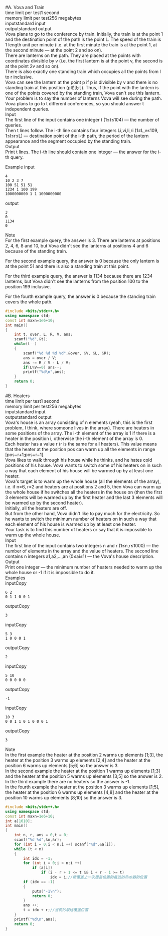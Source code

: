 #A. Vova and Train<br>
time limit per test1 second<br>
memory limit per test256 megabytes<br>
inputstandard input<br>
outputstandard output<br>
Vova plans to go to the conference by train. Initially, the train is at the point 1 and the destination point of the path is the point L. The speed of the train is 1 length unit per minute (i.e. at the first minute the train is at the point 1, at the second minute — at the point 2 and so on).<br>
There are lanterns on the path. They are placed at the points with coordinates divisible by v (i.e. the first lantern is at the point v, the second is at the point 2v and so on).<br>
There is also exactly one standing train which occupies all the points from l to r inclusive.<br>
Vova can see the lantern at the point p if p is divisible by v and there is no standing train at this position (p∉[l;r]). Thus, if the point with the lantern is one of the points covered by the standing train, Vova can't see this lantern.<br>
Your problem is to say the number of lanterns Vova will see during the path. Vova plans to go to t different conferences, so you should answer t independent queries.<br>
Input<br>
The first line of the input contains one integer t (1≤t≤104) — the number of queries.<br>
Then t lines follow. The i-th line contains four integers Li,vi,li,ri (1≤L,v≤109, 1≤l≤r≤L) — destination point of the i-th path, the period of the lantern appearance and the segment occupied by the standing train.<br>
Output<br>
Print t lines. The i-th line should contain one integer — the answer for the i-th query.<br>

Example
input
```
4
10 2 3 7
100 51 51 51
1234 1 100 199
1000000000 1 1 1000000000
```
output
```
3
0
1134
0
```
Note<br>
For the first example query, the answer is 3. There are lanterns at positions 2, 4, 6, 8 and 10, but Vova didn't see the lanterns at positions 4 and 6 because of the standing train.<br>

For the second example query, the answer is 0 because the only lantern is at the point 51 and there is also a standing train at this point.<br>

For the third example query, the answer is 1134 because there are 1234 lanterns, but Vova didn't see the lanterns from the position 100 to the position 199 inclusive.<br>

For the fourth example query, the answer is 0 because the standing train covers the whole path.<br>

```cpp
#include <bits/stdc++.h>
using namespace std;
const int maxn=1e6+10;
int main()
{
    int t, over, L, R, V, ans;
    scanf("%d",&t);
    while(t--)
    {
        scanf("%d %d %d %d",&over, &V, &L, &R);
        ans = over / V;
        ans -= R / V - L / V;
        if(L%V==0) ans--;
        printf("%d\n",ans);
    }
    return 0;
}
```
#B. Heaters<br>
time limit per test1 second<br>
memory limit per test256 megabytes<br>
inputstandard input<br>
outputstandard output<br>
Vova's house is an array consisting of n elements (yeah, this is the first problem, I think, where someone lives in the array). There are heaters in some positions of the array. The i-th element of the array is 1 if there is a heater in the position i, otherwise the i-th element of the array is 0.<br>
Each heater has a value r (r is the same for all heaters). This value means that the heater at the position pos can warm up all the elements in range [pos−r+1;pos+r−1].<br>
Vova likes to walk through his house while he thinks, and he hates cold positions of his house. Vova wants to switch some of his heaters on in such a way that each element of his house will be warmed up by at least one heater.<br>
Vova's target is to warm up the whole house (all the elements of the array), i.e. if n=6, r=2 and heaters are at positions 2 and 5, then Vova can warm up the whole house if he switches all the heaters in the house on (then the first 3 elements will be warmed up by the first heater and the last 3 elements will be warmed up by the second heater).<br>
Initially, all the heaters are off.<br>
But from the other hand, Vova didn't like to pay much for the electricity. So he wants to switch the minimum number of heaters on in such a way that each element of his house is warmed up by at least one heater.<br>
Your task is to find this number of heaters or say that it is impossible to warm up the whole house.<br>
Input<br>
The first line of the input contains two integers n and r (1≤n,r≤1000) — the number of elements in the array and the value of heaters.
The second line contains n integers a1,a2,…,an (0≤ai≤1) — the Vova's house description.
Output<br>
Print one integer — the minimum number of heaters needed to warm up the whole house or -1 if it is impossible to do it.<br>
Examples<br>
inputCopy<br>
```
6 2
0 1 1 0 0 1
```
outputCopy<br>
```
3
```
inputCopy<br>
```
5 3
1 0 0 0 1
```
outputCopy<br>
```
2
```
inputCopy<br>
```
5 10
0 0 0 0 0
```
outputCopy<br>
```
-1
```
inputCopy<br>
```
10 3
0 0 1 1 0 1 0 0 0 1
```
outputCopy<br>
```
3
```
Note<br>
In the first example the heater at the position 2 warms up elements [1;3], the heater at the position 3 warms up elements [2,4] and the heater at the position 6 warms up elements [5;6] so the answer is 3.<br>
In the second example the heater at the position 1 warms up elements [1;3] and the heater at the position 5 warms up elements [3;5] so the answer is 2.<br>
In the third example there are no heaters so the answer is -1.<br>
In the fourth example the heater at the position 3 warms up elements [1;5], the heater at the position 6 warms up elements [4;8] and the heater at the position 10 warms up elements [8;10] so the answer is 3.<br>
```cpp
#include <bits/stdc++.h>
using namespace std;
const int maxn=1e6+10;
int a[1010];
int main()
{
    int n, r, ans = 0,t = 0;
    scanf("%d %d",&n,&r);
    for (int i = 0;i < n;i ++) scanf("%d",&a[i]);
    while (t < n)
    {
        int idx = -1;
        for (int i = 0;i < n;i ++)
            if (a[i])
                if (i - r + 1 <= t && i + r - 1 >= t)
                    idx = i;//能覆盖上一次覆盖位置的最远的热水器的位置
        if (idx == -1)
        {
            puts("-1\n");
            return 0;
        }
        ans ++;
        t = idx + r;//当前的最远覆盖位置
    }
    printf("%d\n",ans);
    return 0;
}
```


